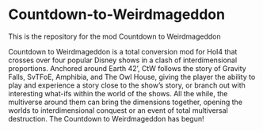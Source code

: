 # Countdown-to-Weirdmageddon
This is the repository for the mod Countdown to Weirdmageddon

Countdown to Weirdmageddon is a total conversion mod for HoI4 that crosses over four popular Disney shows in a clash of interdimensional proportions.
Anchored around Earth 42’\, CtW follows the story of Gravity Falls, SvTFoE, Amphibia, and The Owl House, giving the player the ability to play
and experience a story close to the show’s story, or branch out with interesting what-ifs within the world of the shows.
All the while, the multiverse around them can bring the dimensions together, opening the worlds to interdimensional conquest
or an event of total multiversal destruction.
The Countdown to Weirdmageddon has begun!
